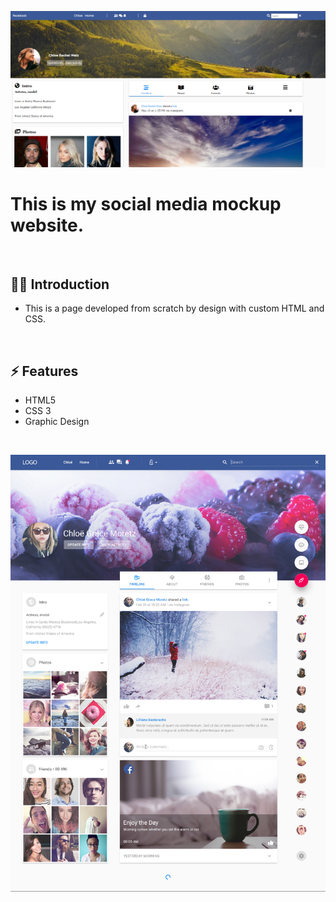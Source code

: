 

![](https://github.com/Matthewpco/Matthewpco.github.io/blob/main/gifs/FB-mockup.png?raw=true)

# This is my social media mockup website. 

<br>

## 🙋‍♂️ Introduction 

- This is a page developed from scratch by design with custom HTML and CSS.

<br>

## ⚡ Features
- HTML5
- CSS 3
- Graphic Design

<br>

![](https://github.com/Matthewpco/Matthewpco.github.io/blob/main/gifs/social-media-project.png?raw=true)
